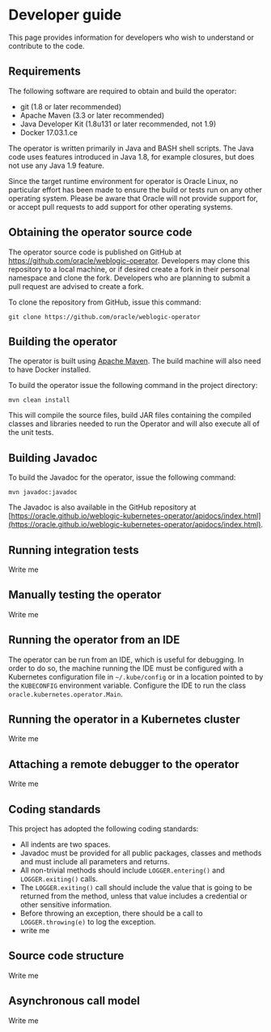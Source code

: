 # Developer guide

This page provides information for developers who wish to understand or contribute to the code.

## Requirements

The following software are required to obtain and build the operator:

*	git (1.8 or later recommended)
*	Apache Maven (3.3 or later recommended)
*	Java Developer Kit (1.8u131 or later recommended, not 1.9)
*	Docker 17.03.1.ce

The operator is written primarily in Java and BASH shell scripts.  The Java code uses features introduced in Java 1.8, for example closures, but does not use any Java 1.9 feature.

Since the target runtime environment for operator is Oracle Linux, no particular effort has been made to ensure the build or tests run on any other operating system.  Please be aware that Oracle will not provide support for, or accept pull requests to add support for other operating systems.

## Obtaining the operator source code

The operator source code is published on GitHub at https://github.com/oracle/weblogic-operator.  Developers may clone this repository to a local machine, or if desired create a fork in their personal namespace and clone the fork.  Developers who are planning to submit a pull request are advised to create a fork.

To clone the repository from GitHub, issue this command:

```
git clone https://github.com/oracle/weblogic-operator
```

## Building the operator

The operator is built using [Apache Maven](http://maven.apache.org).  The build machine will also need to have Docker installed.  

To build the operator issue the following command in the project directory:

```
mvn clean install
```

This will compile the source files, build JAR files containing the compiled classes and libraries needed to run the Operator and will also execute all of the unit tests.

## Building Javadoc

To build the Javadoc for the operator, issue the following command:

```
mvn javadoc:javadoc
```

The Javadoc is also available in the GitHub repository at [https://oracle.github.io/weblogic-kubernetes-operator/apidocs/index.html](https://oracle.github.io/weblogic-kubernetes-operator/apidocs/index.html).

## Running integration tests

Write me

## Manually testing the operator

Write me

## Running the operator from an IDE

The operator can be run from an IDE, which is useful for debugging.  In order to do so, the machine running the IDE must be configured with a Kubernetes configuration file in `~/.kube/config` or in a location pointed to by the `KUBECONFIG` environment variable.
Configure the IDE to run the class `oracle.kubernetes.operator.Main`.

## Running the operator in a Kubernetes cluster

Write me

## Attaching a remote debugger to the operator

Write me

## Coding standards

This project has adopted the following coding standards:

* All indents are two spaces.
* Javadoc must be provided for all public packages, classes and methods and must include all parameters and returns.
* All non-trivial methods should include `LOGGER.entering()` and `LOGGER.exiting()` calls.
* The `LOGGER.exiting()` call should include the value that is going to be returned from the method, unless that value includes a credential or other sensitive information.
* Before throwing an exception, there should be a call to `LOGGER.throwing(e)` to log the exception.
* write me

## Source code structure

Write me

## Asynchronous call model

Write me
